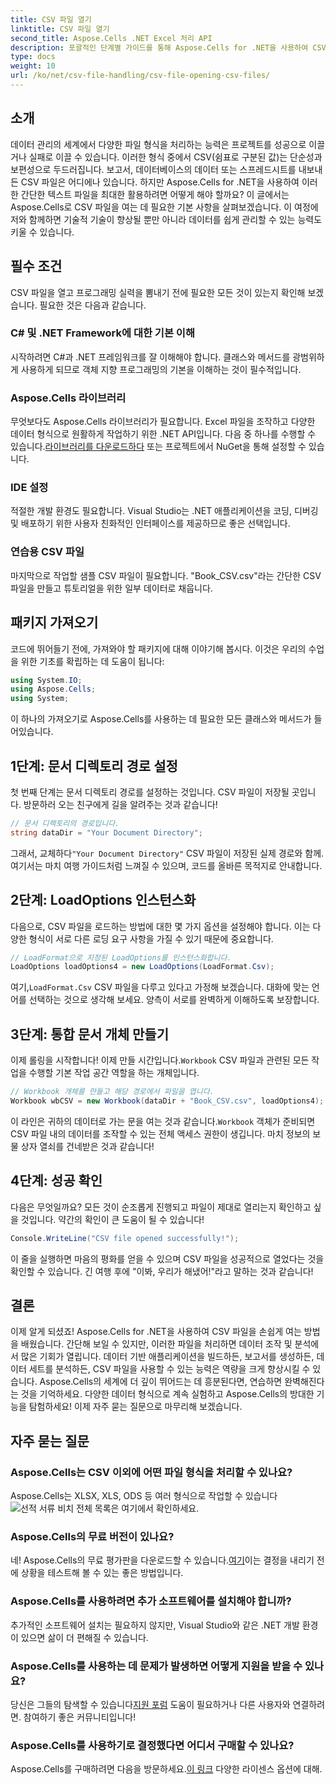 ```yaml
---
title: CSV 파일 열기
linktitle: CSV 파일 열기
second_title: Aspose.Cells .NET Excel 처리 API
description: 포괄적인 단계별 가이드를 통해 Aspose.Cells for .NET을 사용하여 CSV 파일을 여는 방법을 알아보세요. 마스터 데이터 조작.
type: docs
weight: 10
url: /ko/net/csv-file-handling/csv-file-opening-csv-files/
---
```

## 소개
데이터 관리의 세계에서 다양한 파일 형식을 처리하는 능력은 프로젝트를 성공으로 이끌거나 실패로 이끌 수 있습니다. 이러한 형식 중에서 CSV(쉼표로 구분된 값)는 단순성과 보편성으로 두드러집니다. 보고서, 데이터베이스의 데이터 또는 스프레드시트를 내보내든 CSV 파일은 어디에나 있습니다. 하지만 Aspose.Cells for .NET을 사용하여 이러한 간단한 텍스트 파일을 최대한 활용하려면 어떻게 해야 할까요? 이 글에서는 Aspose.Cells로 CSV 파일을 여는 데 필요한 기본 사항을 살펴보겠습니다. 이 여정에 저와 함께하면 기술적 기술이 향상될 뿐만 아니라 데이터를 쉽게 관리할 수 있는 능력도 키울 수 있습니다. 
## 필수 조건
CSV 파일을 열고 프로그래밍 실력을 뽐내기 전에 필요한 모든 것이 있는지 확인해 보겠습니다. 필요한 것은 다음과 같습니다.
### C# 및 .NET Framework에 대한 기본 이해
시작하려면 C#과 .NET 프레임워크를 잘 이해해야 합니다. 클래스와 메서드를 광범위하게 사용하게 되므로 객체 지향 프로그래밍의 기본을 이해하는 것이 필수적입니다.
### Aspose.Cells 라이브러리
 무엇보다도 Aspose.Cells 라이브러리가 필요합니다. Excel 파일을 조작하고 다양한 데이터 형식으로 원활하게 작업하기 위한 .NET API입니다. 다음 중 하나를 수행할 수 있습니다.[라이브러리를 다운로드하다](https://releases.aspose.com/cells/net/) 또는 프로젝트에서 NuGet을 통해 설정할 수 있습니다.
### IDE 설정
적절한 개발 환경도 필요합니다. Visual Studio는 .NET 애플리케이션을 코딩, 디버깅 및 배포하기 위한 사용자 친화적인 인터페이스를 제공하므로 좋은 선택입니다.
### 연습용 CSV 파일
마지막으로 작업할 샘플 CSV 파일이 필요합니다. "Book_CSV.csv"라는 간단한 CSV 파일을 만들고 튜토리얼을 위한 일부 데이터로 채웁니다.
## 패키지 가져오기
코드에 뛰어들기 전에, 가져와야 할 패키지에 대해 이야기해 봅시다. 이것은 우리의 수업을 위한 기초를 확립하는 데 도움이 됩니다:
```csharp
using System.IO;
using Aspose.Cells;
using System;
```
이 하나의 가져오기로 Aspose.Cells를 사용하는 데 필요한 모든 클래스와 메서드가 들어있습니다.
## 1단계: 문서 디렉토리 경로 설정
첫 번째 단계는 문서 디렉토리 경로를 설정하는 것입니다. CSV 파일이 저장될 곳입니다. 방문하러 오는 친구에게 길을 알려주는 것과 같습니다!
```csharp
// 문서 디렉토리의 경로입니다.
string dataDir = "Your Document Directory";
```
 그래서, 교체하다`"Your Document Directory"` CSV 파일이 저장된 실제 경로와 함께. 여기서는 마치 여행 가이드처럼 느껴질 수 있으며, 코드를 올바른 목적지로 안내합니다.
## 2단계: LoadOptions 인스턴스화
다음으로, CSV 파일을 로드하는 방법에 대한 몇 가지 옵션을 설정해야 합니다. 이는 다양한 형식이 서로 다른 로딩 요구 사항을 가질 수 있기 때문에 중요합니다. 
```csharp
// LoadFormat으로 지정된 LoadOptions를 인스턴스화합니다.
LoadOptions loadOptions4 = new LoadOptions(LoadFormat.Csv);
```
 여기,`LoadFormat.Csv` CSV 파일을 다루고 있다고 가정해 보겠습니다. 대화에 맞는 언어를 선택하는 것으로 생각해 보세요. 양측이 서로를 완벽하게 이해하도록 보장합니다.
## 3단계: 통합 문서 개체 만들기
이제 롤링을 시작합니다! 이제 만들 시간입니다.`Workbook` CSV 파일과 관련된 모든 작업을 수행할 기본 작업 공간 역할을 하는 개체입니다.
```csharp
// Workbook 개체를 만들고 해당 경로에서 파일을 엽니다.
Workbook wbCSV = new Workbook(dataDir + "Book_CSV.csv", loadOptions4);
```
 이 라인은 귀하의 데이터로 가는 문을 여는 것과 같습니다.`Workbook` 객체가 준비되면 CSV 파일 내의 데이터를 조작할 수 있는 전체 액세스 권한이 생깁니다. 마치 정보의 보물 상자 열쇠를 건네받은 것과 같습니다!
## 4단계: 성공 확인
다음은 무엇일까요? 모든 것이 순조롭게 진행되고 파일이 제대로 열리는지 확인하고 싶을 것입니다. 약간의 확인이 큰 도움이 될 수 있습니다!
```csharp
Console.WriteLine("CSV file opened successfully!");
```
이 줄을 실행하면 마음의 평화를 얻을 수 있으며 CSV 파일을 성공적으로 열었다는 것을 확인할 수 있습니다. 긴 여행 후에 "이봐, 우리가 해냈어!"라고 말하는 것과 같습니다!
## 결론
이제 알게 되셨죠! Aspose.Cells for .NET을 사용하여 CSV 파일을 손쉽게 여는 방법을 배웠습니다. 간단해 보일 수 있지만, 이러한 파일을 처리하면 데이터 조작 및 분석에서 많은 기회가 열립니다. 데이터 기반 애플리케이션을 빌드하든, 보고서를 생성하든, 데이터 세트를 분석하든, CSV 파일을 사용할 수 있는 능력은 역량을 크게 향상시킬 수 있습니다. 
Aspose.Cells의 세계에 더 깊이 뛰어드는 데 흥분된다면, 연습하면 완벽해진다는 것을 기억하세요. 다양한 데이터 형식으로 계속 실험하고 Aspose.Cells의 방대한 기능을 탐험하세요! 이제 자주 묻는 질문으로 마무리해 보겠습니다.
## 자주 묻는 질문
### Aspose.Cells는 CSV 이외에 어떤 파일 형식을 처리할 수 있나요?
 Aspose.Cells는 XLSX, XLS, ODS 등 여러 형식으로 작업할 수 있습니다![선적 서류 비치](https://reference.aspose.com/cells/net/) 전체 목록은 여기에서 확인하세요.
### Aspose.Cells의 무료 버전이 있나요?
 네! Aspose.Cells의 무료 평가판을 다운로드할 수 있습니다.[여기](https://releases.aspose.com/)이는 결정을 내리기 전에 상황을 테스트해 볼 수 있는 좋은 방법입니다.
### Aspose.Cells를 사용하려면 추가 소프트웨어를 설치해야 합니까?
추가적인 소프트웨어 설치는 필요하지 않지만, Visual Studio와 같은 .NET 개발 환경이 있으면 삶이 더 편해질 수 있습니다.
### Aspose.Cells를 사용하는 데 문제가 발생하면 어떻게 지원을 받을 수 있나요?
 당신은 그들의 탐색할 수 있습니다[지원 포럼](https://forum.aspose.com/c/cells/9) 도움이 필요하거나 다른 사용자와 연결하려면. 참여하기 좋은 커뮤니티입니다!
### Aspose.Cells를 사용하기로 결정했다면 어디서 구매할 수 있나요?
 Aspose.Cells를 구매하려면 다음을 방문하세요.[이 링크](https://purchase.aspose.com/buy) 다양한 라이센스 옵션에 대해.